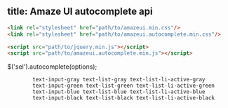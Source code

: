 title: Amaze UI autocomplete api
---


  ```html
  <link rel="stylesheet" href="path/to/amazeui.min.css"/>
  <link rel="stylesheet" href="path/to/amazeui.autocomplete.min.css"/>
  ```

  ```html
  <script src="path/to/jquery.min.js"></script>
  <script src="path/to/amazeui.autocomplete.min.js"></script>
  ```

$('sel').autocomplete(options);



			text-input-gray text-list-gray text-list-li-active-gray
			text-input-green text-list-green text-list-li-active-green
			text-input-blue text-list-blue text-list-li-active-blue
			text-input-black text-list-black text-list-li-active-black
	
	
	
	
